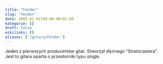 ```yaml
---
title: "Fender"
slug: "fender"
date: 2005-01-01T00:00:00+01:00
kategorie: []
draft: false
wikilinks: []
aliases: ['/gitara/Fender']
---
```

Jeden z pierwszych producentów gitar. Stworzył słynnego "Stratocastera".
Jest to gitara oparta o przestorniki typu single.
